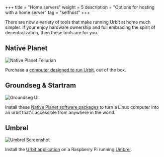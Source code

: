 +++
title = "Home servers"
weight = 5
description = "Options for hosting with a home server"
tag = "selfhost"
+++

There are now a variety of tools that make running Urbit at home much simpler.  If your enjoy hardware ownership and full embracing the spirit of decentralization, then these tools are for you.


## Native Planet

![Native Planet Tellurian](https://storage.googleapis.com/media.urbit.org/site/getting-started/native-planet.jpg)

Purchase a [computer designed to run Urbit](https://www.nativeplanet.io/), out of the box.

## Groundseg & Startram

![Groundseg UI](https://storage.googleapis.com/media.urbit.org/site/getting-started/groundseg.png)

Install these [Native Planet software packages](https://www.nativeplanet.io/software) to turn a Linux computer into an urbit that's accessible from anywhere in the world.

## Umbrel

![Umbrel Screenshot](https://storage.googleapis.com/media.urbit.org/site/getting-started/umbrel.png)

Install the [Urbit application](https://subject.network/posts/urbit-apps-umbrel/) on a Raspberry Pi running [Umbrel](https://umbrel.com/).
